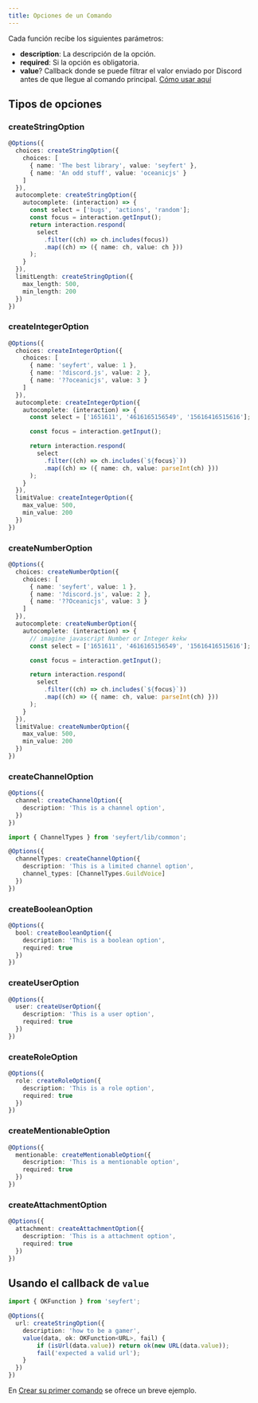 ```yaml
---
title: Opciones de un Comando
---
```


Cada función recibe los siguientes parámetros:
- **description**: La descripción de la opción.
- **required**: Si la opción es obligatoria.
- **value**? Callback donde se puede filtrar el valor enviado por Discord antes de que llegue al comando principal. [Cómo usar aquí](#usando-el-callback-de-value)
## Tipos de opciones

### createStringOption
```ts 
@Options({
  choices: createStringOption({
    choices: [
      { name: 'The best library', value: 'seyfert' },
      { name: 'An odd stuff', value: 'oceanicjs' }
    ]
  }),
  autocomplete: createStringOption({
    autocomplete: (interaction) => {
      const select = ['bugs', 'actions', 'random'];
      const focus = interaction.getInput();
      return interaction.respond(
        select
          .filter((ch) => ch.includes(focus))
          .map((ch) => ({ name: ch, value: ch }))
      );
    }
  }),
  limitLength: createStringOption({
    max_length: 500,
    min_length: 200
  })
})
```
### createIntegerOption
```ts 
@Options({
  choices: createIntegerOption({
    choices: [
      { name: 'seyfert', value: 1 },
      { name: '?discord.js', value: 2 },
      { name: '??oceanicjs', value: 3 }
    ]
  }),
  autocomplete: createIntegerOption({
    autocomplete: (interaction) => {
      const select = ['1651611', '4616165156549', '15616416515616'];

      const focus = interaction.getInput();

      return interaction.respond(
        select
          .filter((ch) => ch.includes(`${focus}`))
          .map((ch) => ({ name: ch, value: parseInt(ch) }))
      );
    }
  }),
  limitValue: createIntegerOption({
    max_value: 500,
    min_value: 200
  })
})
```
### createNumberOption
```ts 
@Options({
  choices: createNumberOption({
    choices: [
      { name: 'seyfert', value: 1 },
      { name: '?discord.js', value: 2 },
      { name: '??Oceanicjs', value: 3 }
    ]
  }),
  autocomplete: createNumberOption({
    autocomplete: (interaction) => {
      // imagine javascript Number or Integer kekw
      const select = ['1651611', '4616165156549', '15616416515616'];

      const focus = interaction.getInput();

      return interaction.respond(
        select
          .filter((ch) => ch.includes(`${focus}`))
          .map((ch) => ({ name: ch, value: parseInt(ch) }))
      );
    }
  }),
  limitValue: createNumberOption({
    max_value: 500,
    min_value: 200
  })
})
```
### createChannelOption
```ts {1-5,7,10-13} 
@Options({
  channel: createChannelOption({
    description: 'This is a channel option',
  })
})

import { ChannelTypes } from 'seyfert/lib/common';

@Options({
  channelTypes: createChannelOption({
    description: 'This is a limited channel option',
    channel_types: [ChannelTypes.GuildVoice]
  })
})
```
### createBooleanOption
```ts {2-5} 
@Options({
  bool: createBooleanOption({
    description: 'This is a boolean option',
    required: true
  })
})
```
### createUserOption
```ts {2-5} 
@Options({
  user: createUserOption({
    description: 'This is a user option',
    required: true
  })
})
```
### createRoleOption
```ts {2-5} 
@Options({
  role: createRoleOption({
    description: 'This is a role option',
    required: true
  })
})
```
### createMentionableOption
```ts {2-5} 
@Options({
  mentionable: createMentionableOption({
    description: 'This is a mentionable option',
    required: true
  })
})
```
### createAttachmentOption
```ts {2-5} 
@Options({
  attachment: createAttachmentOption({
    description: 'This is a attachment option',
    required: true
  })
})
```
## Usando el callback de `value`

```ts 
import { OKFunction } from 'seyfert';

@Options({
  url: createStringOption({
    description: 'how to be a gamer',
    value(data, ok: OKFunction<URL>, fail) {
        if (isUrl(data.value)) return ok(new URL(data.value));
        fail('expected a valid url');
    }
  })
})
```

En [Crear su primer comando](/es/getting-started/first-command#usando-opciones) se ofrece un breve ejemplo.
